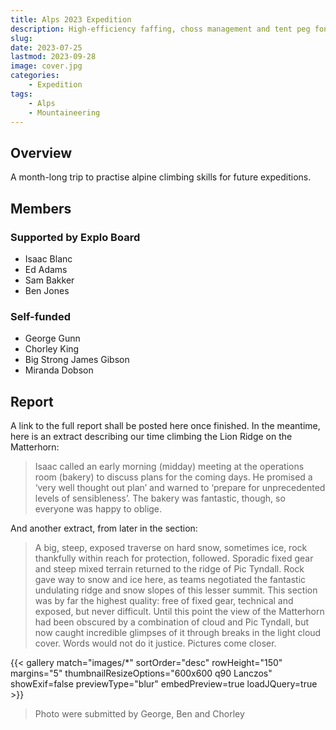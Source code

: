 ```yaml
---
title: Alps 2023 Expedition
description: High-efficiency faffing, choss management and tent peg fondu
slug: 
date: 2023-07-25
lastmod: 2023-09-28
image: cover.jpg
categories:
    - Expedition
tags:
    - Alps
    - Mountaineering
---
```


## Overview

A month-long trip to practise alpine climbing skills for future expeditions.

## Members

### Supported by Explo Board

* Isaac Blanc
* Ed Adams
* Sam Bakker
* Ben Jones

### Self-funded

* George Gunn
* Chorley King
* Big Strong James Gibson
* Miranda Dobson

## Report

A link to the full report shall be posted here once finished. In the meantime, here is an extract describing our time climbing the Lion Ridge on the Matterhorn:

> Isaac called an early morning (midday) meeting at the operations room (bakery) to discuss plans for the coming days. He promised a ‘very well thought out plan’ and warned to ‘prepare for unprecedented levels of sensibleness’. The bakery was fantastic, though, so everyone was happy to oblige.

And another extract, from later in the section:

> A big, steep, exposed traverse on hard snow, sometimes ice, rock thankfully within reach for protection, followed. Sporadic fixed gear and steep mixed terrain returned to the ridge of Pic Tyndall. Rock gave way to snow and ice here, as teams negotiated the fantastic undulating ridge and snow slopes of this lesser summit. This section was by far the highest quality: free of fixed gear, technical and exposed, but never difficult. Until this point the view of the Matterhorn had been obscured by a combination of cloud and Pic Tyndall, but now caught incredible glimpses of it through breaks in the light cloud cover. Words would not do it justice. Pictures come closer.


{{< gallery match="images/*" sortOrder="desc" rowHeight="150" margins="5" thumbnailResizeOptions="600x600 q90 Lanczos" showExif=false previewType="blur" embedPreview=true loadJQuery=true >}}

> Photo were submitted by George, Ben and Chorley